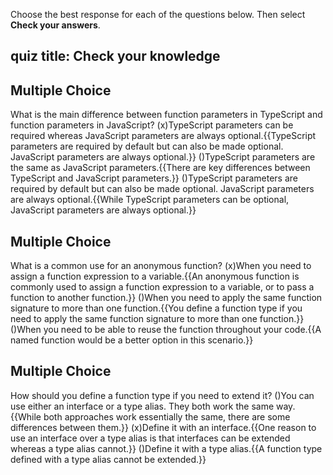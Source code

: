 
Choose the best response for each of the questions below. Then select **Check your answers**.
## quiz title: Check your knowledge

## Multiple Choice
What is the main difference between function parameters in TypeScript and function parameters in JavaScript?
(x)TypeScript parameters can be required whereas JavaScript parameters are always optional.{{TypeScript parameters are required by default but can also be made optional. JavaScript parameters are always optional.}}
()TypeScript parameters are the same as JavaScript parameters.{{There are key differences between TypeScript and JavaScript parameters.}}
()TypeScript parameters are required by default but can also be made optional. JavaScript parameters are always optional.{{While TypeScript parameters can be optional, JavaScript parameters are always optional.}}

## Multiple Choice
What is a common use for an anonymous function?
(x)When you need to assign a function expression to a variable.{{An anonymous function is commonly used to assign a function expression to a variable, or to pass a function to another function.}}
()When you need to apply the same function signature to more than one function.{{You define a function type if you need to apply the same function signature to more than one function.}}
()When you need to be able to reuse the function throughout your code.{{A named function would be a better option in this scenario.}}

## Multiple Choice
How should you define a function type if you need to extend it?
()You can use either an interface or a type alias. They both work the same way.{{While both approaches work essentially the same, there are some differences between them.}}
(x)Define it with an interface.{{One reason to use an interface over a type alias is that interfaces can be extended whereas a type alias cannot.}}
()Define it with a type alias.{{A function type defined with a type alias cannot be extended.}}
